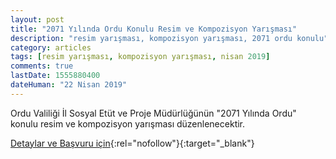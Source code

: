 ```yaml
---
layout: post
title: "2071 Yılında Ordu Konulu Resim ve Kompozisyon Yarışması"
description: "resim yarışması, kompozisyon yarışması, 2071 ordu konulu"
category: articles
tags: [resim yarışması, kompozisyon yarışması, nisan 2019]
comments: true
lastDate: 1555880400
dateHuman: "22 Nisan 2019"
---
```


Ordu Valiliği İl Sosyal Etüt ve Proje Müdürlüğünün "2071 Yılında Ordu" konulu resim ve kompozisyon yarışması düzenlenecektir.

[Detaylar ve Başvuru için](http://orduihl.meb.k12.tr/icerikler/2071-yilinda-ordu-konulu-resim-ve-kompozisyon-yarismasi_6491179.html?utm_source=edebiyatyarismalari.com&utm_medium=affiliate){:rel="nofollow"}{:target="_blank"}